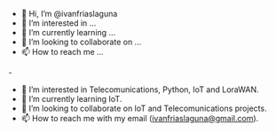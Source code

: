 - 👋 Hi, I’m @ivanfriaslaguna
- 👀 I’m interested in ...
- 🌱 I’m currently learning ...
- 💞️ I’m looking to collaborate on ...
- 📫 How to reach me ...

<!---
ivanfriaslaguna/ivanfriaslaguna is a ✨ special ✨ repository because its `README.md` (this file) appears on your GitHub profile.
You can click the Preview link to take a look at your changes.
---> -
- 👀 I’m interested in Telecomunications, Python, IoT and LoraWAN.
- 🌱 I’m currently learning IoT.
- 💞️ I’m looking to collaborate on IoT and Telecomunications projects.
- 📫 How to reach me with my email (ivanfriaslaguna@gmail.com).

